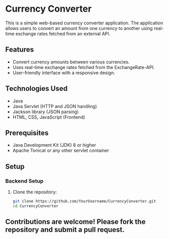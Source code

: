 # Currency Converter

This is a simple web-based currency converter application. The application allows users to convert an amount from one currency to another using real-time exchange rates fetched from an external API.

## Features

- Convert currency amounts between various currencies.
- Uses real-time exchange rates fetched from the ExchangeRate-API.
- User-friendly interface with a responsive design.

## Technologies Used

- Java
- Java Servlet (HTTP and JSON handling)
- Jackson library (JSON parsing)
- HTML, CSS, JavaScript (Frontend)


## Prerequisites

- Java Development Kit (JDK) 8 or higher
- Apache Tomcat or any other servlet container


## Setup

### Backend Setup

1. Clone the repository:
   ```sh
   git clone https://github.com/YourUsername/CurrencyConverter.git
   cd CurrencyConverter


## Contributions are welcome! Please fork the repository and submit a pull request.
